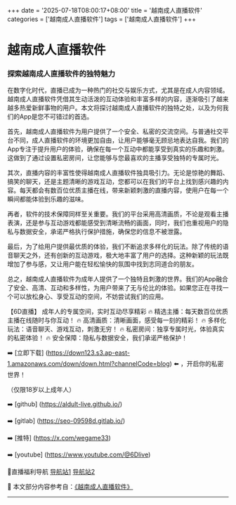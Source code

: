 +++
date = '2025-07-18T08:00:17+08:00'
title = '越南成人直播软件'
categories = ['越南成人直播软件']
tags = ['越南成人直播软件']
+++

# 越南成人直播软件

### 探索越南成人直播软件的独特魅力

在数字化时代，直播已成为一种热门的社交与娱乐方式，尤其是在成人内容领域。越南成人直播软件凭借其生动活泼的互动体验和丰富多样的内容，逐渐吸引了越来越多热爱新鲜事物的用户。本文将探讨越南成人直播软件的独特之处，以及为何我们的App是您不可错过的首选。

首先，越南成人直播软件为用户提供了一个安全、私密的交流空间。与普通社交平台不同，成人直播软件的环境更加自由，让用户能够毫无顾忌地表达自我。我们的App专注于提升用户的体验，确保在每一个互动中都能享受到真实的乐趣和刺激。这做到了通过设置私密房间，让您能够与您最喜欢的主播享受独特的专属时光。

其次，直播内容的丰富性使得越南成人直播软件独具吸引力。无论是惊艳的舞蹈、搞笑的聊天，还是主题清晰的游戏互动，您都可以在我们的平台上找到感兴趣的内容。每天都会有数百位优质主播在线，带来新颖刺激的直播内容，使用户在每一个瞬间都能体验到乐趣的滋味。

再者，软件的技术保障同样至关重要。我们的平台采用高清画质，不论是观看主播表演，还是参与互动游戏都能感受到清晰流畅的画面，同时，我们也重视用户的隐私与数据安全，承诺严格执行保护措施，确保您的信息不被泄露。

最后，为了给用户提供最优质的体验，我们不断追求多样化的玩法。除了传统的语音聊天之外，还有创新的互动游戏，极大地丰富了用户的选择。这种新颖的玩法既增加了参与感，又让用户能在轻松愉快的氛围中找到志同道合的朋友。

总之，越南成人直播软件为成年人提供了一个独特且刺激的世界。我们的App融合了安全、高清、互动和多样性，为用户带来了无与伦比的体验。如果您正在寻找一个可以放松身心、享受互动的空间，不妨尝试我们的应用。

【6D直播】
成年人的专属空间，实时互动尽享精彩
🔥 精选主播：每天数百位优质主播在线随时与你互动！
🔥 高清画质：清晰画面，感受每一刻的精彩！
🔥 多样化玩法：语音聊天、游戏互动，刺激无穷！
🔥 私密房间：独享专属时光，体验真实的私密体验！
🔥 安全保障：隐私与数据安全，我们承诺严格保护！

➡️ [立即下载] (https://down123.s3.ap-east-1.amazonaws.com/down/down.html?channelCode=blog) ⬅️ ，开启你的私密世界！

（仅限18岁以上成年人）

➡️ [github] (https://aldult-live.github.io/)

➡️ [gitlab] (https://seo-09598d.gitlab.io/)

➡️ [推特] (https://x.com/wegame33)

➡️ [youtube] (https://www.youtube.com/@6Dlive)

🔞直播福利导航 [导航站1](https://webstack-86085a.gitlab.io/) [导航站2](https://onlygit123-2.github.io/)


📘 本文部分内容参考自：[《越南成人直播软件》](https://github.com/fanqieshequ123/fanqiesehqu)

---
